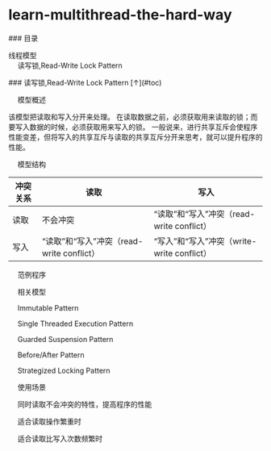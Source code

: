 # learn-multithread-the-hard-way


<div id="toc">
### 目录

* [线程模型](#thread-parttern)
  * [读写锁,Read-Write Lock Pattern](#read-write-lock)
  





<div id="read-write-lock">
### 读写锁,Read-Write Lock Pattern [↑](#toc)

* 模型概述

该模型把读取和写入分开来处理。
在读取数据之前，必须获取用来读取的锁；而要写入数据的时候，必须获取用来写入的锁。
一般说来，进行共享互斥会使程序性能变差，但将写入的共享互斥与读取的共享互斥分开来思考，就可以提升程序的性能。


* 模型结构

冲突关系     |读取     | 写入
-------- |-------- | ---
读取|不会冲突 | “读取”和“写入”冲突（read-write conflict）
写入|“读取”和“写入”冲突（read-write conflict）    | “写入”和“写入”冲突（write-write conflict）


* 范例程序

* 相关模型

 * Immutable Pattern
 * Single Threaded Execution Pattern
 * Guarded Suspension Pattern
 * Before/After Pattern
 * Strategized Locking Pattern

* 使用场景

 * 同时读取不会冲突的特性，提高程序的性能
 * 适合读取操作繁重时
 * 适合读取比写入次数频繁时
